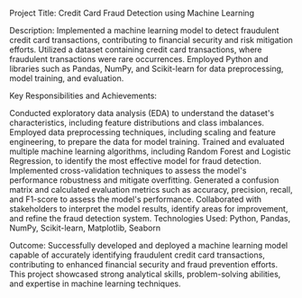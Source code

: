 Project Title: Credit Card Fraud Detection using Machine Learning

Description:
Implemented a machine learning model to detect fraudulent credit card transactions, contributing to financial security and risk mitigation efforts. Utilized a dataset containing credit card transactions, where fraudulent transactions were rare occurrences. Employed Python and libraries such as Pandas, NumPy, and Scikit-learn for data preprocessing, model training, and evaluation.

Key Responsibilities and Achievements:

Conducted exploratory data analysis (EDA) to understand the dataset's characteristics, including feature distributions and class imbalances.
Employed data preprocessing techniques, including scaling and feature engineering, to prepare the data for model training.
Trained and evaluated multiple machine learning algorithms, including Random Forest and Logistic Regression, to identify the most effective model for fraud detection.
Implemented cross-validation techniques to assess the model's performance robustness and mitigate overfitting.
Generated a confusion matrix and calculated evaluation metrics such as accuracy, precision, recall, and F1-score to assess the model's performance.
Collaborated with stakeholders to interpret the model results, identify areas for improvement, and refine the fraud detection system.
Technologies Used: Python, Pandas, NumPy, Scikit-learn, Matplotlib, Seaborn

Outcome:
Successfully developed and deployed a machine learning model capable of accurately identifying fraudulent credit card transactions, contributing to enhanced financial security and fraud prevention efforts. This project showcased strong analytical skills, problem-solving abilities, and expertise in machine learning techniques.
